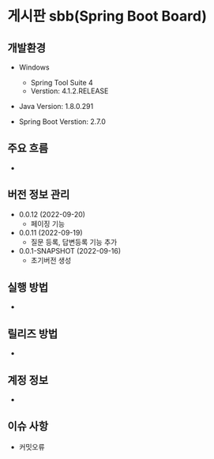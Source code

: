 # 게시판 sbb(Spring Boot Board)

## 개발환경
- Windows
	- Spring Tool Suite 4
	- Verstion: 4.1.2.RELEASE
	
- Java Version: 1.8.0.291
- Spring Boot Verstion: 2.7.0

## 주요 흐름
- 


## 버전 정보 관리
- 0.0.12 (2022-09-20)
	- 페이징 기능 
- 0.0.11 (2022-09-19)
	- 질문 등록, 답변등록 기능 추가
- 0.0.1-SNAPSHOT (2022-09-16)
	- 초기버전 생성
## 실행 방법
-

## 릴리즈 방법
-

## 계정 정보
-

## 이슈 사항
- 커밋오류